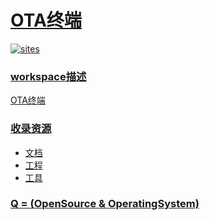 ﻿# [OTA终端](https://github.com/OS-Q/W38)

[![sites](http://182.61.61.133/link/resources/OSQ.png)](http://www.OS-Q.com)

### [workspace描述](https://github.com/OS-Q/W38/wiki)

[OTA终端](https://github.com/OS-Q/W38)

### [收录资源](https://github.com/OS-Q/)

* [文档](docs/)
* [工程](project/)
* [工具](software/)

### [Q = (OpenSource & OperatingSystem) ](http://www.OS-Q.com)
